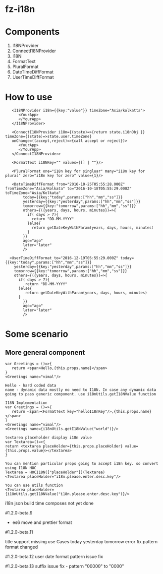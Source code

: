# fz-i18n

# Components

1.  I18NProvider
2.  ConnectI18NProvider
3.  I18N
4.  FormatText
5.  PluralFormat
6.  DateTimeDiffFormat
7.  UserTimeDiffFormat

# How to use

```
   <I18NProvider i18n={{key:"value"}} timeZone="Asia/kolkatta">
      <YourApp>
      </YourApp>
   </I18NProvider>
```

```
   <ConnectI18NProvider i18n={(state)=>{return state.i18nObj }} timeZone={(state)=>state.user.timeZone}
   onChange=((accept,reject)=>{call accept or reject})>
      <YourApp>
      </YourApp>
   </ConnectI18NProvider>
```

```
   <FormatText i18NKey="" values={[] | ""}/>
```

```
   <PluralFormat one="i18n key for singluar" many="i18n key for plural" zero="i18n key for zero" value={1}/>
```

```
   <DateTimeDiffFormat from="2016-10-25T05:55:28.000Z" fromTimeZone="Asia/Kolkata" to="2016-10-18T05:55:29.000Z" toTimeZone="Asia/Kolkata"
        today={{key:"today",params:["hh","mm","ss"]}}
        yesterday={{key:"yesterday",params:["hh","mm","ss"]}}
        tomorrow={{key:"tomorrow",params:["hh","mm","ss"]}}
        others={({years, days, hours, minutes})=>{
          if( days > 7){
            return "DD-MM-YYYY"
          }else{
            return getDateKeyWithParam(years, days, hours, minutes)
          }
        }}
        ago="ago"
        later="later"
        />
```

```
  <UserTimeDiffFormat to="2016-12-19T05:55:29.000Z" today={{key:"today",params:["hh","mm","ss"]}}
    yesterday={{key:"yesterday",params:["hh","mm","ss"]}}
    tomorrow={{key:"tomorrow",params:["hh","mm","ss"]}}
    others={({years, days, hours, minutes})=>{
      if( days > 7){
         return "DD-MM-YYYY"
      }else{
         return getDateKeyWithParam(years, days, hours, minutes)
      }
        }}
        ago="ago"
        later="later"
        />
```

# Some scenario

## More general component

```
var Greetings = ()=>{
   return <span>Hello,{this.props.name}</span>
}
<Greetings name="vimal"/>

Hello - hard coded data
name - dynamic data mostly no need to I18N. In case any dynamic data going to pass generic component. use i18nUtils.getI18NValue function

I18N Implementation
var Greetings = ()=>{
   return <span><FormatText key="helloI18nKey"/>,{this.props.name}</span>
}
<Greetings name="vimal"/>
<Greetings name={i18nUtils.getI18NValue("world")}/>
```

```
textarea placeholder display i18n value
var Textarea=()=>{
return <textarea placeHolder={this.props.placeHolder} value={this.props.value}></textarea>
}

You can mention particular props going to accept i18n key. so convert using I18N HOC
Textarea = HOCI18N(["placeHolder"])(Textarea)
<Textarea placeHolder="i18n.please.enter.desc.key"/>

You can use utils function
<Textarea placeHolder={i18nUtils.getI18NValue("i18n.please.enter.desc.key")}/>
```

i18n json build time composes not yet done

#1.2.0-beta.9

- es6 move and prettier format

#1.2.0-beta.11

title support
missing use Cases
today yesterday tomorrow error fix
pattern format changed

#1.2.0-beta.12
user date format pattern issue fix

#1.2.0-beta.13
suffix issue fix - pattern "00000" to "0000"
